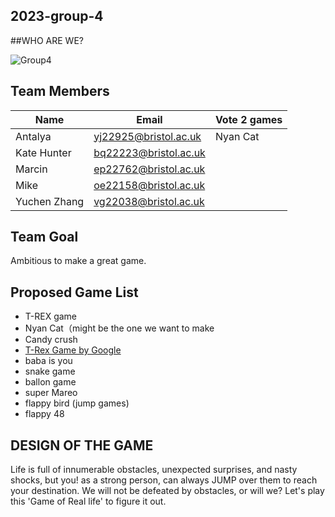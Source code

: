 ## 2023-group-4

##WHO ARE WE?

![Group4](https://user-images.githubusercontent.com/115186584/215521710-d9c85960-1257-4b2b-a89c-cf05d7b6ae0a.jpeg)



## Team Members

| Name         | Email                 | Vote 2 games |
|--------------|-----------------------|--------------|
| Antalya      | yj22925@bristol.ac.uk | Nyan Cat     |
| Kate Hunter  | bq22223@bristol.ac.uk |              |
| Marcin       | ep22762@bristol.ac.uk |              |
| Mike         | oe22158@bristol.ac.uk |              |
| Yuchen Zhang | vg22038@bristol.ac.uk |              |


## Team Goal
Ambitious to make a great game.


## Proposed Game List
- T-REX game
- Nyan Cat（might be the one we want to make
- Candy crush
- [T-Rex Game by Google](https://trex-runner.com/)
- baba is you 
- snake game
- ballon game 
- super Mareo
- flappy bird (jump games)
- flappy 48




##  DESIGN OF THE GAME
Life is full of innumerable obstacles, unexpected surprises, and nasty shocks, but you! as a strong person, can always JUMP over them to reach your destination. We will not be defeated by obstacles, or will we? Let's play this 'Game of Real life' to figure it out. 

